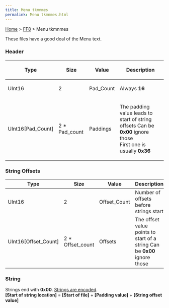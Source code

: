 ```yaml
---
title: Menu tkmnmes
permalink: Menu tkmnmes.html
---
```


[Home](../Main%20Page.md) > [FF8](../FF8.md) > Menu tkmnmes

These files have a good deal of the Menu text.

### Header

<table>
<thead>
<tr class="header">
<th><p>Type</p></th>
<th><p>Size</p></th>
<th><p>Value</p></th>
<th><p>Description</p></th>
</tr>
</thead>
<tbody>
<tr class="odd">
<td><p>UInt16</p></td>
<td><p>2</p></td>
<td><p>Pad_Count</p></td>
<td><p>Always <strong>16</strong></p></td>
</tr>
<tr class="even">
<td><p>UInt16[Pad_Count]</p></td>
<td><p>2 * Pad_count</p></td>
<td><p>Paddings</p></td>
<td><p>The padding value leads to start of string offsets Can be <strong>0x00</strong> ignore those<br />
First one is usually <strong>0x36</strong></p></td>
</tr>
</tbody>
</table>

### String Offsets

| Type                    | Size               | Value         | Description                                                               |
|-------------------------|--------------------|---------------|---------------------------------------------------------------------------|
| UInt16                  | 2                  | Offset\_Count | Number of offsets before strings start                                    |
| UInt16\[Offset\_Count\] | 2 \* Offset\_count | Offsets       | The offset value points to start of a string Can be **0x00** ignore those |

### String

Strings end with **0x00**. [Strings are encoded][].  
**\[Start of string location\]** = **\[Start of file\]** + **\[Padding
value\]** + **\[String offset value\]**

  [Strings are encoded]: String%20Encoding.md "wikilink"
